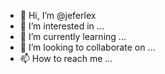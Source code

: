 - 👋 Hi, I’m @jeferlex
- 👀 I’m interested in ...
- 🌱 I’m currently learning ...
- 💞️ I’m looking to collaborate on ...
- 📫 How to reach me ...

<!---
jeferlex/jeferlex is a ✨ special ✨ repository because its `README.md` (this file) appears on your GitHub profile.
You can click the Preview link to take a look at your changes.
--->

